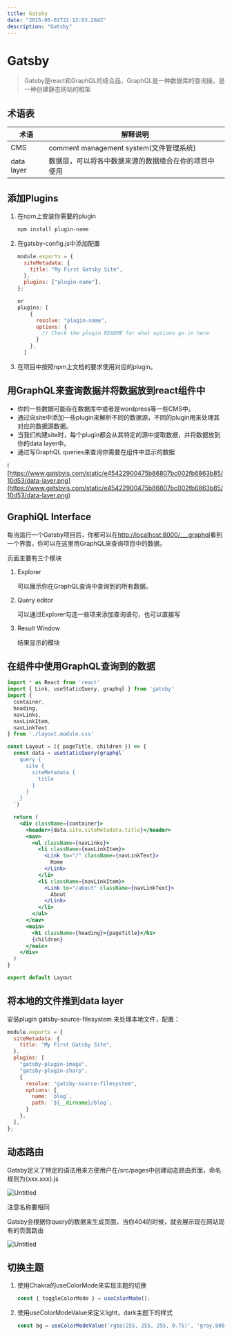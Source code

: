 ```yaml
---
title: Gatsby
date: "2015-05-01T22:12:03.284Z"
description: "Gatsby"
---
```


# Gatsby
> Gatsby是react和GraphQL的结合品，GraphQL是一种数据库的查询操，是一种创建静态网站的框架
> 

## 术语表

| 术语 | 解释说明 |
| --- | --- |
| CMS | comment management system(文件管理系统) |
| data layer | 数据层，可以将各中数据来源的数据组合在你的项目中使用 |

## 添加Plugins

1. 在npm上安装你需要的plugin
    
    ```bash
    npm install plugin-name
    ```
    
2. 在gatsby-config.js中添加配置
    
    ```jsx
    module.exports = {
      siteMetadata: {
        title: "My First Gatsby Site",
      },
      plugins: ["plugin-name"],
    };
    
    or 
    plugins: [
        {
          resolve: "plugin-name",
          options: {
            // Check the plugin README for what options go in here
          }
        },
      ]
    ```
    
3. 在项目中按照npm上文档的要求使用对应的plugin。

## 用GraphQL来查询数据并将数据放到react组件中

- 你的一些数据可能存在数据库中或者是wordpress等一些CMS中。
- 通过向site中添加一些plugin来解析不同的数据源，不同的plugin用来处理其对应的数据源数据。
- 当我们构建site时，每个plugin都会从其特定的源中提取数据，并将数据放到你的data layer中。
- 通过写GraphQL queries来查询你需要在组件中显示的数据

![https://www.gatsbyjs.com/static/e45422900475b86807bc002fb6863b85/10d53/data-layer.png](https://www.gatsbyjs.com/static/e45422900475b86807bc002fb6863b85/10d53/data-layer.png)

## **GraphiQL Interface**

每当运行一个Gatsby项目后，你都可以在[http://localhost:8000/___graphql](http://localhost:8000/___graphql)看到一个界面，你可以在这里用GraphQL来查询项目中的数据。

页面主要有三个模块

1. Explorer
    
    可以展示你在GraphQL查询中查询到的所有数据。
    
2. Query editor
    
    可以通过Explorer勾选一些项来添加查询语句，也可以直接写
    
3. Result Window
    
    结果显示的模块
    

## 在组件中使用GraphQL查询到的数据

```jsx
import * as React from 'react'
import { Link, useStaticQuery, graphql } from 'gatsby'
import {
  container,
  heading,
  navLinks,
  navLinkItem,
  navLinkText
} from './layout.module.css'

const Layout = ({ pageTitle, children }) => {
  const data = useStaticQuery(graphql`
    query {
      site {
        siteMetadata {
          title
        }
      }
    }
  `)

  return (
    <div className={container}>
      <header>{data.site.siteMetadata.title}</header>
      <nav>
        <ul className={navLinks}>
          <li className={navLinkItem}>
            <Link to="/" className={navLinkText}>
              Home
            </Link>
          </li>
          <li className={navLinkItem}>
            <Link to="/about" className={navLinkText}>
              About
            </Link>
          </li>
        </ul>
      </nav>
      <main>
        <h1 className={heading}>{pageTitle}</h1>
        {children}
      </main>
    </div>
  )
}

export default Layout
```

## 将本地的文件推到data layer

安装plugin gatsby-source-filesystem 来处理本地文件，配置：

```jsx
module.exports = {
  siteMetadata: {
    title: "My First Gatsby Site",
  },
  plugins: [
    "gatsby-plugin-image",
    "gatsby-plugin-sharp",
    {
      resolve: "gatsby-source-filesystem",
      options: {
        name: `blog`,
        path: `${__dirname}/blog`,
      }
    },
  ],
};
```

## 动态路由

Gatsby定义了特定的语法用来方便用户在/src/pages中创建动态路由页面，命名规则为{xxx.xxx}.js

![Untitled](https://s3-us-west-2.amazonaws.com/secure.notion-static.com/28e9e9d8-c0ac-44a7-aca1-2e4b3a754160/Untitled.png)

注意名称要相同

Gatsby会根据你query的数据来生成页面，当你404的时候，就会展示现在网站现有的页面路由

![Untitled](https://s3-us-west-2.amazonaws.com/secure.notion-static.com/a4bfda41-1d0e-4e95-b67b-3d75ebac2c80/Untitled.png)

## 切换主题

1. 使用Chakra的useColorMode来实现主题的切换
    
    ```jsx
    const { toggleColorMode } = useColorMode();
    ```
    
2. 使用useColorModeValue来定义light，dark主题下的样式
    
    ```jsx
    const bg = useColorModeValue('rgba(255, 255, 255, 0.75)', 'gray.800');
    ```